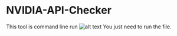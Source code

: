 # NVIDIA-API-Checker
This tool is command line run
![alt text](https://cdn.discordapp.com/attachments/757644490952540331/760304368846897152/unknown.png)
You just need to run the file.
